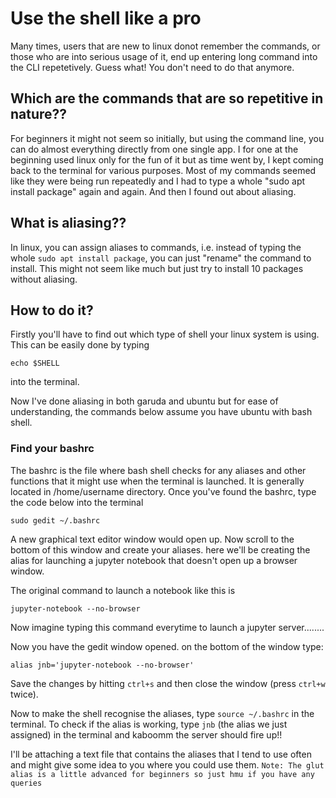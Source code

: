 # Use the shell like a pro

Many times, users that are new to linux donot remember the commands, or those who are into serious usage of it, end up entering long command into the CLI repetetively. Guess what! You don't need to do that anymore.
## Which are the commands that are so repetitive in nature??
For beginners it might not seem so initially, but using the command line, you can do almost everything directly from one single app. I for one at the beginning used linux only for the fun of it but as time went by, I kept coming back to the terminal for various purposes. Most of my commands seemed like they were being run repeatedly and I had to type a whole "sudo apt install package" again and again. And then I found out about aliasing.

## What is aliasing??
In linux, you can assign aliases to commands, i.e. instead of typing the whole `sudo apt install package`, you can just "rename" the command to install. This might not seem like much but just try to install 10 packages without aliasing.

## How to do it?
Firstly you'll have to find out which type of shell your linux system is using. This can be easily done by typing
``` console
echo $SHELL
```
into the terminal.

Now I've done aliasing in both garuda and ubuntu but for ease of understanding, the commands below assume you have ubuntu with bash shell.

### Find your bashrc
The bashrc is the file where bash shell checks for any aliases and other functions that it might use when the terminal is launched. It is generally located in /home/username directory.
Once you've found the bashrc, type the code below into the terminal
``` console
sudo gedit ~/.bashrc
```
A new graphical text editor window would open up. Now scroll to the bottom of this window and create your aliases.
here we'll be creating the alias for launching a jupyter notebook that doesn't open up a browser window.

The original command to launch a notebook like this is 
``` console
jupyter-notebook --no-browser
```
Now imagine typing this command everytime to launch a jupyter server........


Now you have the gedit window opened. on the bottom of the window type:
``` console
alias jnb='jupyter-notebook --no-browser'
```
Save the changes by hitting `ctrl+s` and then close the window (press `ctrl+w` twice).

Now to make the shell recognise the aliases, type `source ~/.bashrc` in the terminal.
To check if the alias is working, type `jnb` (the alias we just assigned) in the terminal and kaboomm the server should fire up!!

I'll be attaching a text file that contains the aliases that I tend to use often and might give some idea to you where you could use them.
`Note: The glut alias is a little advanced for beginners so just hmu if you have any queries`
